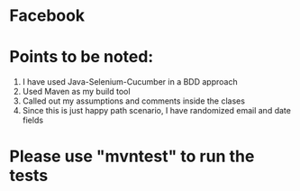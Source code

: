 # Facebook

# Points to be noted:
  1. I have used Java-Selenium-Cucumber in a BDD approach
  2. Used Maven as my build tool
  3. Called out my assumptions and comments inside the clases
  4. Since this is just happy path scenario, I have randomized email and date fields
  
# Please use "mvntest" to run the tests
